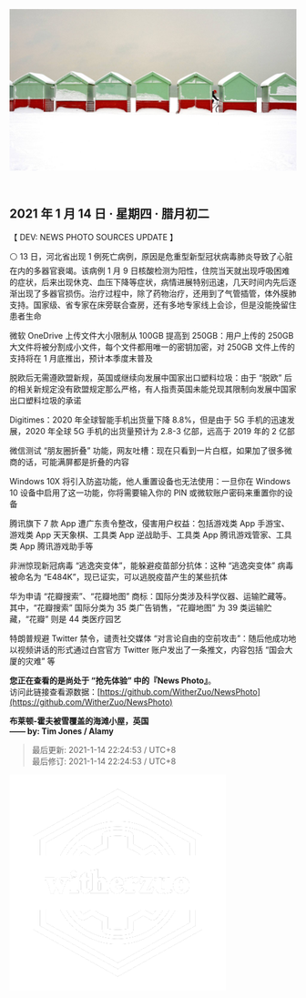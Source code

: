 <header>  

![News Photo | 半日刊](ref/photo.jpg)  

</header>

<section>  

## 2021 年 1 月 14 日 · 星期四 · 腊月初二  

【 DEV: NEWS PHOTO SOURCES UPDATE 】  

⚪ 13 日，河北省出现 1 例死亡病例，原因是危重型新型冠状病毒肺炎导致了心脏在内的多器官衰竭。该病例 1 月 9 日核酸检测为阳性，住院当天就出现呼吸困难的症状，后来出现休克、血压下降等症状，病情进展特别迅速，几天时间内先后逐渐出现了多器官损伤。治疗过程中，除了药物治疗，还用到了气管插管，体外膜肺支持。国家级、省专家在床旁联合查房，还有多地专家线上会诊，但是没能挽留住患者生命

微软 OneDrive 上传文件大小限制从 100GB 提高到 250GB：用户上传的 250GB 大文件将被分割成小文件，每个文件都用唯一的密钥加密，对 250GB 文件上传的支持将在 1 月底推出，预计本季度末普及  

脱欧后无需遵欧盟新规，英国或继续向发展中国家出口塑料垃圾：由于 “脱欧” 后的相关新规定没有欧盟规定那么严格，有人指责英国未能兑现其限制向发展中国家出口塑料垃圾的承诺  

Digitimes：2020 年全球智能手机出货量下降 8.8%，但是由于 5G 手机的迅速发展，2020 年全球 5G 手机的出货量预计为 2.8-3 亿部，远高于 2019 年的 2 亿部  

微信测试 “朋友圈折叠” 功能，网友吐槽：现在只看到一片白框，如果加了很多微商的话，可能满屏都是折叠的内容  

Windows 10X 将引入防盗功能，他人重置设备也无法使用：一旦你在 Windows 10 设备中启用了这一功能，你将需要输入你的 PIN 或微软账户密码来重置你的设备  

腾讯旗下 7 款 App 遭广东责令整改，侵害用户权益：包括游戏类 App 手游宝、游戏类 App 天天象棋、工具类 App 逆战助手、工具类 App 腾讯游戏管家、工具类 App 腾讯游戏助手等  

非洲惊现新冠病毒 “逃逸突变体”，能躲避疫苗部分抗体：这种 “逃逸突变体” 病毒被命名为 “E484K”，现已证实，可以逃脱疫苗产生的某些抗体  

华为申请 “花瓣搜索”、“花瓣地图” 商标：国际分类涉及科学仪器、运输贮藏等。其中，“花瓣搜索” 国际分类为 35 类广告销售，“花瓣地图” 为 39 类运输贮藏，“花瓣” 则是 44 类医疗园艺  

特朗普规避 Twitter 禁令，谴责社交媒体 “对言论自由的空前攻击”：随后他成功地以视频讲话的形式通过白宫官方 Twitter 账户发出了一条推文，内容包括 “国会大厦的灾难” 等  

</section>  

<footer>  

**您正在查看的是尚处于 “抢先体验” 中的『News Photo』**。  
访问此链接查看源数据：[https://github.com/WitherZuo/NewsPhoto](https://github.com/WitherZuo/NewsPhoto)  

**布莱顿-霍夫被雪覆盖的海滩小屋，英国**  
**—— by: Tim Jones / Alamy** 

> 最后更新: 2021-1-14 22:24:53 / UTC+8  
> 最后修订: 2021-1-14 22:24:53 / UTC+8  

![watermark](ref/avatar-normal-new.png "watermark")  

</footer>  

<script src="ref/bundle.js"></script>